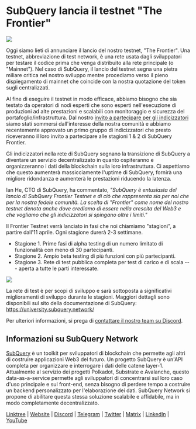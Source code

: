 # SubQuery lancia il testnet "The Frontier"

![](https://miro.medium.com/max/1400/1*zRR8l3aVZKth9Fw0rqL-lg.png)

Oggi siamo lieti di annunciare il lancio del nostro testnet, "The Frontier". Una testnet, abbreviazione di test network, è una rete usata dagli sviluppatori per testare il codice prima che venga distribuito alla rete principale (o "Mainnet"). Nel caso di SubQuery, il lancio del testnet segna una pietra miliare critica nel nostro sviluppo mentre procediamo verso il pieno dispiegamento di mainnet che coincide con la nostra quotazione del token sugli centralizzati.

Al fine di eseguire il testnet in modo efficace, abbiamo bisogno che sia testato da operatori di nodi esperti che sono esperti nell'esecuzione di produzioni ad alte prestazioni e scalabili con monitoraggio e sicurezza del portafoglio/infrastruttura. Dal nostro [invito a partecipare per gli indicizzatori](./20211202-indexer-invitation.md) siamo stati sommersi dall'interesse della nostra comunità e abbiamo recentemente approvato un primo gruppo di indicizzatori che presto riceveranno il loro invito a partecipare alle stagioni 1 & 2 di SubQuery Frontier.

Gli indicizzatori nella rete di SubQuery segnano la transizione di SubQuery a diventare un servizio decentralizzato in quanto ospiteranno e organizzeranno i dati della blockchain sulla loro infrastruttura. Ci aspettiamo che questo aumenterà massicciamente l'uptime di SubQuery, fornirà una migliore ridondanza e aumenterà le prestazioni riducendo la latenza.

Ian He, CTO di SubQuery, ha commentato, _"SubQuery è entusiasta del lancio di SubQuery Frontier Testnet e di ciò che rappresenta sia per noi che per la nostra fedele comunità. La scelta di "Frontier" come nome del nostro testnet denota anche dove crediamo di essere nella crescita del Web3 e che vogliamo che gli indicizzatori si spingano oltre i limiti."_

Il Frontier Testnet verrà lanciato in fasi che noi chiamiamo "stagioni", a partire dall'11 aprile. Ogni stagione durerà 2-3 settimane.

- Stagione 1. Prime fasi di alpha testing di un numero limitato di funzionalità con meno di 30 partecipanti.
- Stagione 2. Ampio beta testing di più funzioni con più partecipanti.
- Stagione 3. Rete di test pubblica completa per test di carico e di scala --- aperta a tutte le parti interessate.

![](https://miro.medium.com/max/1400/1*oWnMXGqndf5539Gml7gf-Q.png)

La rete di test è per scopi di sviluppo e sarà sottoposta a significativi miglioramenti di sviluppo durante le stagioni. Maggiori dettagli sono disponibili sul sito della documentazione di SubQuery: https://university.subquery.network/

Per ulteriori informazioni, si prega di [contattare il nostro team su Discord](https://discord.com/invite/78zg8aBSMG).

## Informazioni su SubQuery Network

[SubQuery](https://subquery.network) è un toolkit per sviluppatori di blockchain che permette agli altri di costruire applicazioni Web3 del futuro. Un progetto SubQuery è un'API completa per organizzare e interrogare i dati delle catene layer-1. Attualmente al servizio dei progetti Polkadot, Substrate e Avalanche, questo data-as-a-service permette agli sviluppatori di concentrarsi sul loro caso d'uso principale e sul front-end, senza bisogno di perdere tempo a costruire un backend personalizzato per l'elaborazione dei dati. SubQuery Network si propone di abilitare questa stessa soluzione scalabile e affidabile, ma in modo completamente decentralizzato.

[Linktree](https://linktr.ee/subquerynetwork) | [Website](https://subquery.network/) | [Discord](https://discord.com/invite/78zg8aBSMG) | [Telegram](https://t.me/subquerynetwork) | [Twitter](https://twitter.com/subquerynetwork) | [Matrix](https://matrix.to/#/#subquery:matrix.org) | [LinkedIn](https://www.linkedin.com/company/subquery) | [YouTube](https://www.youtube.com/channel/UCi1a6NUUjegcLHDFLr7CqLw)
